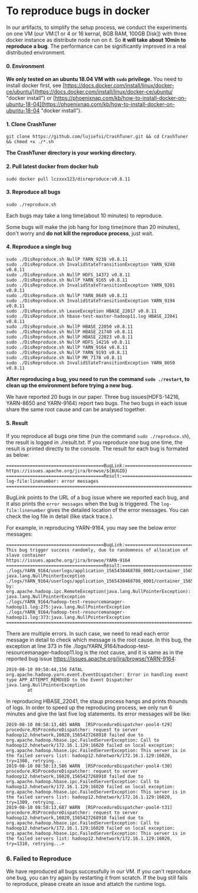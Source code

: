 # To reproduce bugs in docker

In our artifacts, to simplify the setup process, we conduct the experiments on one VM (our VM:[1 or 4 or 16 kernal, 8GB RAM, 100GB Disk]) with three docker instance as distribute node run on it. So **it will take about 10min to reproduce a bug**.  The performance can be significantly improved in a real distributed environment.  
#### 0. Environment
**We only tested on an ubuntu 18.04 VM with `sudo` privilege.**
You need to install docker first, see [https://docs.docker.com/install/linux/docker-ce/ubuntu/](https://docs.docker.com/install/linux/docker-ce/ubuntu/ "docker install") or [https://phoenixnap.com/kb/how-to-install-docker-on-ubuntu-18-04](https://phoenixnap.com/kb/how-to-install-docker-on-ubuntu-18-04 "docker install").


#### 1. Clone CrashTuner
`git clone https://github.com/lujiefsi/CrashTuner.git && cd CrashTuner && chmod +x ./*.sh`

**The CrashTuner directory is your working directory.**
#### 2. Pull latest docker from docker hub
`sudo docker pull lczxxx123/disreproduce:v0.8.11 `
#### 3. Reproduce all bugs 
`sudo ./reproduce.sh`

Each bugs may take a long time(about 10 minutes) to reproduce.

Some bugs will make the job hang for long time(more than 20 minutes), don't worry and **do not kill the reproduce process**, just wait.
#### 4. Reproduce a single bug

	sudo ./DisReproduce.sh NullP YARN_9238 v0.8.11
	sudo ./DisReproduce.sh InvalidStateTransitionException YARN_9248 v0.8.11
	sudo ./DisReproduce.sh NullP HDFS_14372 v0.8.11
	sudo ./DisReproduce.sh NullP YARN_9165 v0.8.11
	sudo ./DisReproduce.sh InvalidStateTransitionException YARN_9201 v0.8.11
	sudo ./DisReproduce.sh NullP YARN_8649 v0.8.11
	sudo ./DisReproduce.sh InvalidStateTransitionException YARN_9194 v0.8.11
	sudo ./DisReproduce.sh LeaseException HBASE_22017 v0.8.11
	sudo ./DisReproduce.sh hbase-test-master-hadoop11.log HBASE_22041 v0.8.11
	sudo ./DisReproduce.sh NullP HBASE_22050 v0.8.11
	sudo ./DisReproduce.sh NullP HBASE_21740 v0.8.11
	sudo ./DisReproduce.sh NullP HBASE_22023 v0.8.11
	sudo ./DisReproduce.sh NullP HDFS_14216 v0.8.11
	sudo ./DisReproduce.sh NullP YARN_9164 v0.8.11
	sudo ./DisReproduce.sh NullP YARN_9193 v0.8.11
	sudo ./DisReproduce.sh NullP MR_7178 v0.8.11
	sudo ./DisReproduce.sh InvalidStateTransitionException YARN_8650 v0.8.11

**After reproducing a bug, you need to run the command `sudo ./restart`, to clean up the environment before trying a new bug.**

We have reported 20 bugs in our paper. Three bug issues(HDFS-14216, YARN-8650 and YARN-9164) report two bugs. The two bugs in each issue share the same root cause and can be analysed together.

#### 5. Result
If you reproduce all bugs one time (run the command `sudo ./reproduce.sh`), the result is logged in ./result.txt.
If you reproduce one bug one time, the result is printed directly to the console.
The result for each bug is formated as below:

    =====================================BugLink:==========================================
    https://issues.apache.org/jira/browse/${BUGID}
    =====================================Result:===========================================
    log-file:linenumber: error messages
    =======================================================================================
	

BugLink points to the URL of a bug issue where we reported each bug, and it also prints the `error messages` when the bug is triggered. The `log-file:linenumber` gives the detailed location of the error messages. You can check the log file in detail (like stack trace.).

For example, in reproducing YARN-9164, you may see the below error messages:
```
=====================================BugLink:==========================================
This bug trigger success randomly, due to randomness of allocation of slave container
https://issues.apache.org/jira/browse/YARN-9164
=====================================Result:==========================================
./logs/YARN_9164/userlogs/application_1565430468786_0001/container_1565430468786_0001_01_000001/syslog:108:java.lang.NullPointerException: java.lang.NullPointerException
./logs/YARN_9164/userlogs/application_1565430468786_0001/container_1565430468786_0001_01_000001/syslog:150:Caused by: org.apache.hadoop.ipc.RemoteException(java.lang.NullPointerException): java.lang.NullPointerException
./logs/YARN_9164/hadoop-test-resourcemanager-hadoop11.log:275:java.lang.NullPointerException
./logs/YARN_9164/hadoop-test-resourcemanager-hadoop11.log:373:java.lang.NullPointerException
======================================================================================
```
There are multiple errors. In such case, we need to read each error message in detail to check which message is the root cause. In this bug, the exception at line 373 in file ./logs/YARN_9164/hadoop-test-resourcemanager-hadoop11.log is the root cause, and it is same as in the reported bug issue https://issues.apache.org/jira/browse/YARN-9164:
```
2019-08-10 09:58:44,156 FATAL org.apache.hadoop.yarn.event.EventDispatcher: Error in handling event type APP_ATTEMPT_REMOVED to the Event Dispatcher
java.lang.NullPointerException
        at 
```


In reproducing HBASE_22041, the staup process hangs and prints thounds of logs. In order to speed up the reproducing process, we only run 6 minutes and give the last five log statements. Its error messages will be like:
```
2019-08-10 08:58:13,485 WARN  [RSProcedureDispatcher-pool4-t29] procedure.RSProcedureDispatcher: request to server hadoop12.hdnetwork,16020,1565427268910 failed due to org.apache.hadoop.hbase.ipc.FailedServerException: Call to hadoop12.hdnetwork/172.16.1.129:16020 failed on local exception: org.apache.hadoop.hbase.ipc.FailedServerException: This server is in the failed servers list: hadoop12.hdnetwork/172.16.1.129:16020, try=1308, retrying...
2019-08-10 08:58:13,586 WARN  [RSProcedureDispatcher-pool4-t30] procedure.RSProcedureDispatcher: request to server hadoop12.hdnetwork,16020,1565427268910 failed due to org.apache.hadoop.hbase.ipc.FailedServerException: Call to hadoop12.hdnetwork/172.16.1.129:16020 failed on local exception: org.apache.hadoop.hbase.ipc.FailedServerException: This server is in the failed servers list: hadoop12.hdnetwork/172.16.1.129:16020, try=1309, retrying...
2019-08-10 08:58:13,687 WARN  [RSProcedureDispatcher-pool4-t31] procedure.RSProcedureDispatcher: request to server hadoop12.hdnetwork,16020,1565427268910 failed due to org.apache.hadoop.hbase.ipc.FailedServerException: Call to hadoop12.hdnetwork/172.16.1.129:16020 failed on local exception: org.apache.hadoop.hbase.ipc.FailedServerException: This server is in the failed servers list: hadoop12.hdnetwork/172.16.1.129:16020, try=1310, retrying...>
```

### 6. Failed to Reproduce
We have reproduced all bugs successfully in our VM. If you can't reproduce one bug, you can try again by restarting it from scratch. If the bug still fails to reproduce, please create an issue and attatch the runtime logs. 
